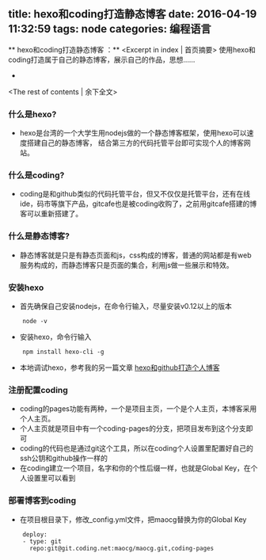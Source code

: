 title: hexo和coding打造静态博客
date: 2016-04-19 11:32:59
tags: node
categories: 编程语言
---
** hexo和coding打造静态博客 ：** <Excerpt in index | 首页摘要>
    使用hexo和coding打造属于自己的静态博客，展示自己的作品，思想……
+ <!-- more -->
<The rest of contents | 余下全文>

### 什么是hexo?
- hexo是台湾的一个大学生用nodejs做的一个静态博客框架，使用hexo可以速度搭建自己的静态博客，
结合第三方的代码托管平台即可实现个人的博客网站。

### 什么是coding?
- coding是和github类似的代码托管平台，但又不仅仅是托管平台，还有在线ide，码市等旗下产品，gitcafe也是被coding收购了，之前用gitcafe搭建的博客可以重新搭建了。

### 什么是静态博客?
- 静态博客就是只是有静态页面和js，css构成的博客，普通的网站都是有web服务构成的，而静态博客只是页面的集合，利用js做一些展示和特效。

### 安装hexo
- 首先确保自己安装nodejs，在命令行输入，尽量安装v0.12以上的版本
```
	node -v
```
- 安装hexo，命令行输入
```
	npm install hexo-cli -g
```
- 本地调试hexo，参考我的另一篇文章
[hexo和github打造个人博客](http://geekwalker.cn/2015/12/20/hexo-githup-blog/)

### 注册配置coding
- coding的pages功能有两种，一个是项目主页，一个是个人主页，本博客采用个人主页。
- 个人主页就是项目中有一个coding-pages的分支，把项目发布到这个分支即可
- coding的代码也是通过git这个工具，所以在coding个人设置里配置好自己的ssh公钥和github操作一样的
- 在coding建立一个项目，名字和你的个性后缀一样，也就是Global Key，在个人设置里可以看到

### 部署博客到coding
- 在项目根目录下，修改_config.yml文件，把maocg替换为你的Global Key
```
	deploy:
	- type: git
	  repo:git@git.coding.net:maocg/maocg.git,coding-pages
```
